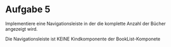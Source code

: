 # Aufgabe 5

Implementiere eine Navigationsleiste in der die komplette Anzahl der Bücher angezeigt wird.

Die Navigationsleiste ist KEINE Kindkomponente der BookList-Komponete
